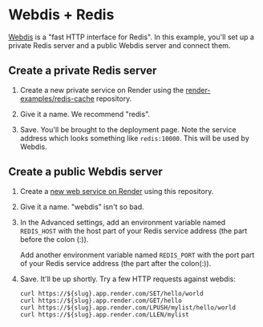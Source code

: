 # Webdis + Redis

[Webdis](https://webd.is) is a "fast HTTP interface for Redis". In this example, you'll set up a
private Redis server and a public Webdis server and connect them.

## Create a private Redis server

1. Create a new private service on Render using the
   [render-examples/redis-cache](https://github.com/render-examples/redis-cache) repository.

2. Give it a name. We recommend "redis".

3. Save. You'll be brought to the deployment page. Note the service address which looks something
   like `redis:10000`. This will be used by Webdis.

## Create a public Webdis server

1. Create a [new web service on Render](https://render.com/select-repo?type=web) using this repository.

2. Give it a name. "webdis" isn't so bad.

3. In the Advanced settings, add an environment variable named `REDIS_HOST` with the host part of
   your Redis service address (the part before the colon (:)).

   Add another environment variable named `REDIS_PORT` with the port part of your Redis service
   address (the part after the colon(:)).

4. Save. It'll be up shortly. Try a few HTTP requests against webdis:

       curl https://${slug}.app.render.com/SET/hello/world
	   curl https://${slug}.app.render.com/GET/hello
	   curl https://${slug}.app.render.com/LPUSH/mylist/hello/world
	   curl https://${slug}.app.render.com/LLEN/mylist
